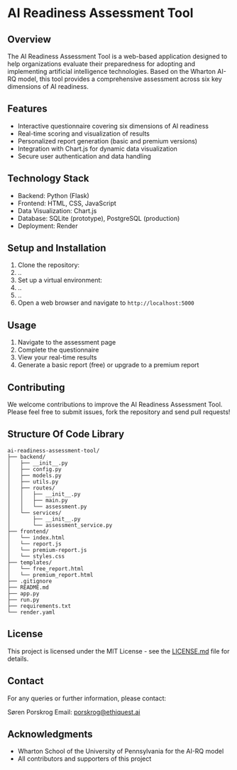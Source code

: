 # AI Readiness Assessment Tool

## Overview

The AI Readiness Assessment Tool is a web-based application designed to help organizations evaluate their preparedness for adopting and implementing artificial intelligence technologies. Based on the Wharton AI-RQ model, this tool provides a comprehensive assessment across six key dimensions of AI readiness.

## Features

- Interactive questionnaire covering six dimensions of AI readiness
- Real-time scoring and visualization of results
- Personalized report generation (basic and premium versions)
- Integration with Chart.js for dynamic data visualization
- Secure user authentication and data handling

## Technology Stack

- Backend: Python (Flask)
- Frontend: HTML, CSS, JavaScript
- Data Visualization: Chart.js
- Database: SQLite (prototype), PostgreSQL (production)
- Deployment: Render

## Setup and Installation

1. Clone the repository:
2. ..
3. Set up a virtual environment:
4. ..
5. ..
6. Open a web browser and navigate to `http://localhost:5000`

## Usage

1. Navigate to the assessment page
2. Complete the questionnaire
3. View your real-time results
4. Generate a basic report (free) or upgrade to a premium report

## Contributing

We welcome contributions to improve the AI Readiness Assessment Tool. Please feel free to submit issues, fork the repository and send pull requests!


## Structure Of Code Library
```
ai-readiness-assessment-tool/
├── backend/
│   ├── __init__.py
│   ├── config.py
│   ├── models.py
│   ├── utils.py
│   ├── routes/
│   │   ├── __init__.py
│   │   ├── main.py
│   │   └── assessment.py
│   └── services/
│       ├── __init__.py
│       └── assessment_service.py
├── frontend/
│   └── index.html
│   └── report.js
│   └── premium-report.js
│   └── styles.css
├── templates/
│   └── free_report.html
│   └── premium_report.html
├── .gitignore
├── README.md
├── app.py
├── run.py
├── requirements.txt
└── render.yaml
```

## License

This project is licensed under the MIT License - see the [LICENSE.md](LICENSE.md) file for details.

## Contact

For any queries or further information, please contact:

Søren Porskrog
Email: porskrog@ethiquest.ai

## Acknowledgments

- Wharton School of the University of Pennsylvania for the AI-RQ model
- All contributors and supporters of this project
